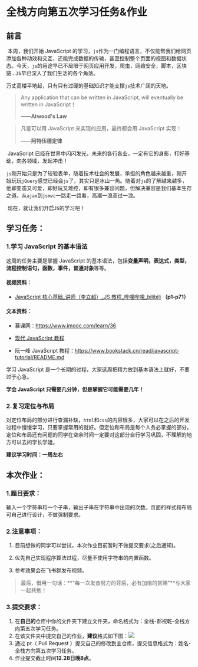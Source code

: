 # 全栈方向第五次学习任务&作业



## 前言

​	本周，我们开始 JavaScript 的学习，`js`作为一门编程语言，不仅能帮我们给网页添加各种动效和交互，还能完成数据的传输，甚至控制整个页面的视图和数据状态。今天，`js`的用途早已不局限于网页应用开发，爬虫，网络安全，脚本，区块链…`JS`早已深入了我们生活的各个角落。

​	万丈高楼平地起，只有只有过硬的基础知识才能支撑`js`技术广阔的天地。

> Any application that can be written in JavaScript, will eventually be written in JavaScript！
>
> ——**Atwood's Law**

> 凡是可以用 JavaScript 来实现的应用，最终都会用 JavaScript 实现！
> 
> ——**阿特伍德定律**

​	JavaScript 已经在世界中闪闪发光，未来的各行各业，一定有它的身影，打好基础，向各领域，发起冲击！

​	`js`刚开始只是为了较验表单，随着技术社会的发展，承担的角色越来越重，刚开始玩玩`jQuery`感觉已经会`js`了，其实只是冰山一角。随着对`js`的了解越来越多，他即变态又可爱，即好玩又难控，即有很多兼容问题，但解决兼容是我们基本生存之道。从`ajax`到`jsmvc`一路走一路看，高潮一浪高过一浪。

​	现在，就让我们开启`JS`的学习吧！

## 学习任务：

### 1.学习 JavaScript 的基本语法

这周的任务主要是掌握 JavaScript 的基本语法，包括**变量声明，表达式，类型，流程控制语句，函数，事件，普通对象**等等。

#### 视频资料：

* [JavaScript 核心基础_讲师（李立超）_JS 教程_哔哩哔哩_bilibili](https://www.bilibili.com/video/BV1mG411h7aD/?spm_id_from=333.788.recommend_more_video.1&vd_source=4e870a47527a8bb153ebe3c2c4f3879d)  **（p1-p71）**

#### 文本资料：

* 慕课网：https://www.imooc.com/learn/36

* [现代 JavaScript 教程](https://zh.javascript.info/)

* 阮一峰 JavaScript 教程：https://www.bookstack.cn/read/javascript-tutorial/README.md



学习 JavaScript 是一个长期的过程，大家这周把精力放到基本语法上就好，不要过于心急。

**学会 JavaScript 只需要几分钟，但是掌握它可能需要几年！**

### 2.复习定位与布局

对定位布局的部分进行查漏补缺，`html`和`css`的内容很多，大家可以在之后的开发过程中慢慢学习，只要掌握常用的就好。但定位和布局是每个人务必掌握的部分。定位和布局还有问题的同学在空余时间一定要对这部分自行学习巩固，不理解的地方可以去问学长学姐。

**建议学习时间：一周左右**

## 本次作业：

### 1.题目要求：

输入一个字符串和一个子串，输出子串在字符串中出现的次数。页面的样式和布局可自己进行设计，不做强制要求。

### 2.注意事项：

1. 目前想做的同学可以尝试，本次作业目前暂时不做提交要求(之后通知)。

2. 优先自己实现程序算法过程，尽量不使用字符串的内置函数。
3. 参考效果会在飞书群发布视频。

> 最后，借用一句话：**"每一次发奋努力的背后，必有加倍的赏赐"**与大家一起共勉！

### 3.提交要求：

1. 在**自己的**仓库中你的文件夹下建立文件夹，命名格式为：全栈-郝祝乾-全栈方向第五次学习任务。
2. 在该文件夹中提交自己的作业，**建议**格式如下图：![](https://beyondclouds.oss-cn-beijing.aliyuncs.com/blog/images/b39646a0-d7f6-4bf6-b06a-8e68148590b4.png)
3. 通过 pr（ Pull Request ）提交自己的修改到主仓库，提交信息格式为：姓名-全栈方向第五次学习任务。
4. 作业提交截止时间**12.28日晚8点**。

